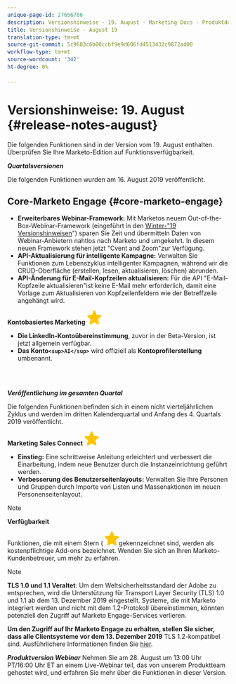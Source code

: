 ```yaml
---
unique-page-id: 27656786
description: Versionshinweise - 19. August - Marketing Docs - Produktdokumentation
title: Versionshinweise - August 19
translation-type: tm+mt
source-git-commit: 5c9683c6b00ccbf9e9d606fd4513432c9872ad00
workflow-type: tm+mt
source-wordcount: '342'
ht-degree: 0%

---
```



# Versionshinweise: 19. August {#release-notes-august}

Die folgenden Funktionen sind in der Version vom 19. August enthalten. Überprüfen Sie Ihre Marketo-Edition auf Funktionsverfügbarkeit.

***Quartalsversionen***

Die folgenden Funktionen wurden am 16. August 2019 veröffentlicht.

## Core-Marketo Engage {#core-marketo-engage}

* **Erweiterbares Webinar-Framework:** Mit Marketos neuem Out-of-the-Box-Webinar-Framework (eingeführt in den [Winter-&quot;19 Versionshinweisen](release-notes-winter-19.md)&quot;) sparen Sie Zeit und übermitteln Daten von Webinar-Anbietern nahtlos nach Marketo und umgekehrt. In diesem neuen Framework stehen jetzt &quot;Cvent and Zoom&quot;zur Verfügung.
* **API-Aktualisierung für intelligente Kampagne:** Verwalten Sie Funktionen zum Lebenszyklus intelligenter Kampagnen, während wir die CRUD-Oberfläche (erstellen, lesen, aktualisieren, löschen) abrunden.
* **API-Änderung für E-Mail-Kopfzeilen aktualisieren:** Für die API &quot;E-Mail-Kopfzeile aktualisieren&quot;ist keine E-Mail mehr erforderlich, damit eine Vorlage zum Aktualisieren von Kopfzeilenfeldern wie der Betreffzeile angehängt wird.

**Kontobasiertes Marketing** ![(Stern)](assets/star-yellow.svg)

* **Die LinkedIn-Kontoübereinstimmung**, zuvor in der Beta-Version, ist jetzt allgemein verfügbar.
* **Das Konto`<sup>AI</sup>`** wird offiziell als **Kontoprofilerstellung** umbenannt.

<br> 

***Veröffentlichung im gesamten Quartal***

Die folgenden Funktionen befinden sich in einem nicht vierteljährlichen Zyklus und werden im dritten Kalenderquartal und Anfang des 4. Quartals 2019 veröffentlicht.

**Marketing Sales Connect** ![(star)](assets/star-yellow.svg)

* **Einstieg:** Eine schrittweise Anleitung erleichtert und verbessert die Einarbeitung, indem neue Benutzer durch die Instanzeinrichtung geführt werden.
* **Verbesserung des Benutzerseitenlayouts:** Verwalten Sie Ihre Personen und Gruppen durch Importe von Listen und Massenaktionen im neuen Personenseitenlayout.

>[!NOTE]
>
>**Verfügbarkeit**
>
>Funktionen, die mit einem Stern ( ![(Stern)](assets/star-yellow.svg)gekennzeichnet sind, werden als kostenpflichtige Add-ons bezeichnet. Wenden Sie sich an Ihren Marketo-Kundenbetreuer, um mehr zu erfahren.

>[!NOTE]
>
>**TLS 1.0 und 1.1 Veraltet**: Um dem Weltsicherheitsstandard der Adobe zu entsprechen, wird die Unterstützung für Transport Layer Security (TLS) 1.0 und 1.1 ab dem 13. Dezember 2019 eingestellt. Systeme, die mit Marketo integriert werden und nicht mit dem 1.2-Protokoll übereinstimmen, könnten potenziell den Zugriff auf Marketo Engage-Services verlieren.
>
>**Um den Zugriff auf Ihr Marketo Engage zu erhalten, stellen Sie sicher, dass alle Clientsysteme vor dem 13. Dezember 2019** TLS 1.2-kompatibel sind. Ausführlichere Informationen finden Sie [hier](https://nation.marketo.com/docs/DOC-7059-tls-10-11-deprecation-faq).

***Produktversion Webinar*** [](https://engage.marketo.com/August_19_Release_Webinar.html) Nehmen Sie am 28. August um 13:00 Uhr PT/16:00 Uhr ET an einem Live-Webinar teil, das von unserem Produktteam gehostet wird, und erfahren Sie mehr über die Funktionen in dieser Version.
